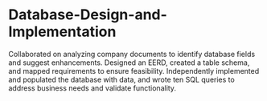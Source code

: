 # Database-Design-and-Implementation
Collaborated on analyzing company documents to identify database fields and suggest enhancements. Designed an EERD, created a table schema, and mapped requirements to ensure feasibility. Independently implemented and populated the database with data, and wrote ten SQL queries to address business needs and validate functionality.
